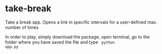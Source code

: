 # take-break
Take a break app. Opens a link in specific intervals for a user-defined max. number of times

In order to play, simply download the package, open terminal, go to the folder where you have saved the file and type 
<code> python app.py</code>
